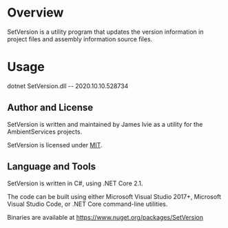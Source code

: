 # Overview
SetVersion is a utility program that updates the version information in project files and assembly information source files.

# Usage
dotnet SetVersion.dll -- 2020.10.10.528734

## Author and License
SetVersion is written and maintained by James Ivie as a utility for the AmbientServices projects.

SetVersion is licensed under [MIT](https://opensource.org/licenses/MIT).

## Language and Tools
SetVersion is written in C#, using .NET Core 2.1.

The code can be built using either Microsoft Visual Studio 2017+, Microsoft Visual Studio Code, or .NET Core command-line utilities.

Binaries are available at https://www.nuget.org/packages/SetVersion
